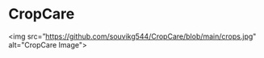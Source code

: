 # CropCare
<img src=”https://github.com/souvikg544/CropCare/blob/main/crops.jpg" alt="CropCare Image">

